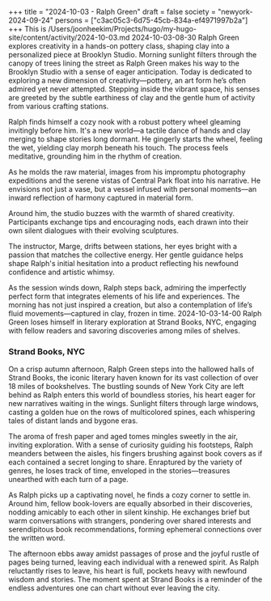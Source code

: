 +++
title = "2024-10-03 - Ralph Green"
draft = false
society = "newyork-2024-09-24"
persons = ["c3ac05c3-6d75-45cb-834a-ef4971997b2a"]
+++
This is /Users/joonheekim/Projects/hugo/my-hugo-site/content/activity/2024-10-03.md
2024-10-03-08-30
Ralph Green explores creativity in a hands-on pottery class, shaping clay into a personalized piece at Brooklyn Studio.
Morning sunlight filters through the canopy of trees lining the street as Ralph Green makes his way to the Brooklyn Studio with a sense of eager anticipation. Today is dedicated to exploring a new dimension of creativity—pottery, an art form he’s often admired yet never attempted. Stepping inside the vibrant space, his senses are greeted by the subtle earthiness of clay and the gentle hum of activity from various crafting stations.

Ralph finds himself a cozy nook with a robust pottery wheel gleaming invitingly before him. It's a new world—a tactile dance of hands and clay merging to shape stories long dormant. He gingerly starts the wheel, feeling the wet, yielding clay morph beneath his touch. The process feels meditative, grounding him in the rhythm of creation.

As he molds the raw material, images from his impromptu photography expeditions and the serene vistas of Central Park float into his narrative. He envisions not just a vase, but a vessel infused with personal moments—an inward reflection of harmony captured in material form.

Around him, the studio buzzes with the warmth of shared creativity. Participants exchange tips and encouraging nods, each drawn into their own silent dialogues with their evolving sculptures. 

The instructor, Marge, drifts between stations, her eyes bright with a passion that matches the collective energy. Her gentle guidance helps shape Ralph's initial hesitation into a product reflecting his newfound confidence and artistic whimsy.

As the session winds down, Ralph steps back, admiring the imperfectly perfect form that integrates elements of his life and experiences. The morning has not just inspired a creation, but also a contemplation of life’s fluid movements—captured in clay, frozen in time.
2024-10-03-14-00
Ralph Green loses himself in literary exploration at Strand Books, NYC, engaging with fellow readers and savoring discoveries among miles of shelves.
### Strand Books, NYC

On a crisp autumn afternoon, Ralph Green steps into the hallowed halls of Strand Books, the iconic literary haven known for its vast collection of over 18 miles of bookshelves. The bustling sounds of New York City are left behind as Ralph enters this world of boundless stories, his heart eager for new narratives waiting in the wings. Sunlight filters through large windows, casting a golden hue on the rows of multicolored spines, each whispering tales of distant lands and bygone eras.

The aroma of fresh paper and aged tomes mingles sweetly in the air, inviting exploration. With a sense of curiosity guiding his footsteps, Ralph meanders between the aisles, his fingers brushing against book covers as if each contained a secret longing to share. Enraptured by the variety of genres, he loses track of time, enveloped in the stories—treasures unearthed with each turn of a page.

As Ralph picks up a captivating novel, he finds a cozy corner to settle in. Around him, fellow book-lovers are equally absorbed in their discoveries, nodding amicably to each other in silent kinship. He exchanges brief but warm conversations with strangers, pondering over shared interests and serendipitous book recommendations, forming ephemeral connections over the written word.

The afternoon ebbs away amidst passages of prose and the joyful rustle of pages being turned, leaving each individual with a renewed spirit. As Ralph reluctantly rises to leave, his heart is full, pockets heavy with newfound wisdom and stories. The moment spent at Strand Books is a reminder of the endless adventures one can chart without ever leaving the city.
